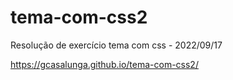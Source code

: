 # tema-com-css2
Resolução de exercício tema com css - 2022/09/17


https://gcasalunga.github.io/tema-com-css2/
